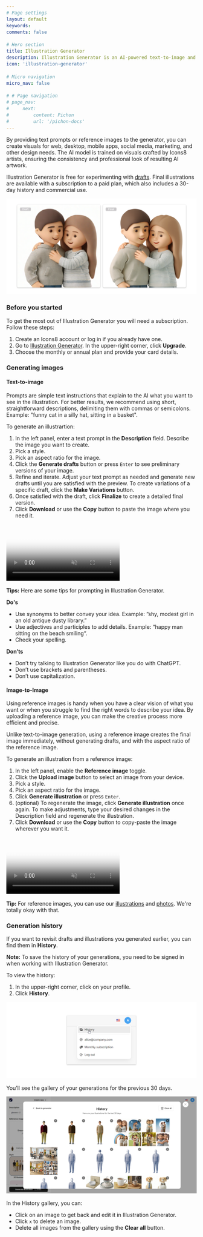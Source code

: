 ```yaml
---
# Page settings
layout: default
keywords:
comments: false

# Hero section
title: Illustration Generator
description: Illustration Generator is an AI-powered text-to-image and image-to-image art maker.
icon: 'illustration-generator'

# Micro navigation
micro_nav: false

# # Page navigation
# page_nav:
#     next:
#         content: Pichon
#         url: '/pichon-docs'
---
```

By providing text prompts or reference images to the generator, you can create visuals for web, desktop, mobile apps, social media, marketing, and other design needs. The AI model is trained on visuals crafted by Icons8 artists, ensuring the consistency and professional look of resulting AI artwork.

Illustration Generator is free for experimenting with [drafts](#drafts-and-final-illustrations). Final illustrations are available with a subscription to a paid plan, which also includes a 30-day history and commercial use.

<!--
### Drafts and final illustrations

Think of drafts as sketches or previews. They let you get an idea of how the final image will look and quickly iterate before generating the enhanced image. You can generate any number of drafts for free until you’re happy with the suggested image. Final images are way more detailed than drafts and require more computing power and generation time. To finalize drafts, you need to have a subscription.

The example below shows the difference between drafts and final images.

-->

![Drafts vs final illustrations](public/ig-draft-final.png)

### Before you started

To get the most out of Illustration Generator you will need a subscription. Follow these steps:

1. Create an Icons8 account or log in if you already have one.
2. Go to <a href="https://icons8.com/illustration-generator" target="_blank">Illustration Generator</a>. In the upper-right corner, click **Upgrade**.
3. Choose the monthly or annual plan and provide your card details.

### Generating images

#### Text-to-image

Prompts are simple text instructions that explain to the AI what you want to see in the illustration. For better results, we recommend using short, straightforward descriptions, delimiting them with commas or semicolons. Example: "funny cat in a silly hat, sitting in a basket".

To generate an illustrartion:

1. In the left panel, enter a text prompt in the **Description** field. Describe the image you want to create.
2. Pick a style.
3. Pick an aspect ratio for the image.
4. Click the **Generate drafts** button or press `Enter` to see preliminary versions of your image.
5. Refine and iterate. Adjust your text prompt as needed and generate new drafts until you are satisfied with the preview. To create variations of a specific draft, click the **Make Variations** button.
6. Once satisfied with the draft, click **Finalize** to create a detailed final version.
7. Click **Download** or use the **Copy** button to paste the image where you need it.

<video autoplay="" muted="" loop="" playsinline="" width="auto" poster="/public/shapes-transform1placeholder.png" height="auto"><source src="/public/illustration-generator1.mp4" type="video/mp4"></video>

<div class="callout callout--info">
    <p><strong>Tips:</strong> Here are some tips for prompting in Illustration Generator.</p>
    <p><strong>Do's</strong></p>
    <ul>
        <li>Use synonyms to better convey your idea. Example: ”shy, modest girl in an old antique dusty library.”</li>
        <li>Use adjectives and participles to add details. Example: “happy man sitting on the beach smiling“.</li>
        <li>Check your spelling.</li>
    </ul>
    <p><strong>Don’ts</strong></p>
    <ul>
        <li>Don’t try talking to Illustration Generator like you do with ChatGPT.</li>
        <li>Don’t use brackets and parentheses.</li>
        <li>Don’t use capitalization.</li>
    </ul>
</div>



#### Image-to-Image

Using reference images is handy when you have a clear vision of what you want or when you struggle to find the right words to describe your idea. By uploading a reference image, you can make the creative process more efficient and precise.

Unlike text-to-image generation, using a reference image creates the final image immediately, without generating drafts, and with the aspect ratio of the reference image.

To generate an illustration from a reference image:

1. In the left panel, enable the **Reference image** toggle.
2. Click the **Upload image** button to select an image from your device.
3. Pick a style.
4. Pick an aspect ratio for the image.
5. Click **Generate illustration** or press `Enter`.
6. (optional) To regenerate the image, click **Generate illustration** once again. To make adjustments, type your desired changes in the Description field and regenerate the illustration.
7. Click **Download** or use the **Copy** button to copy-paste the image wherever you want it.

<video autoplay="" muted="" loop="" playsinline="" width="auto" poster="/public/shapes-transform1placeholder.png" height="auto"><source src="/public/illustration-generator2.mp4" type="video/mp4"></video>


<div class="callout callout--info">
    <p><strong>Tip:</strong> For reference images, you can use our <a href="https://icons8.com/illustrations" target="_blank">illustrations</a> and <a href="https://icons8.com/photos" target="_blank">photos</a>. We're totally okay with that.</p>
</div>






### Generation history
If you want to revisit drafts and illustrations you generated earlier, you can find them in **History**.

<div class="callout callout--info">
     <p><strong>Note:</strong> To save the history of your generations, you need to be signed in when working with Illustration Generator.</p>
</div>


To view the history:

1. In the upper-right corner, click on your profile.
2. Click **History**.

 ![Accessing history in Illustration Generator](public/history.png)

You’ll see the gallery of your generations for the previous 30 days.

![Drafts vs final illustrations](public/history_view.png)

In the History gallery, you can:

* Click on an image to get back and edit it in Illustration Generator.
* Click `x` to delete an image.
* Delete all images from the gallery using the **Clear all** button.

